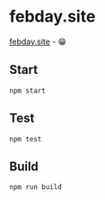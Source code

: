 # febday.site


[febday.site](https://febday.site) - 😁

## Start

`npm start`

## Test

`npm test`


## Build

`npm run build`
